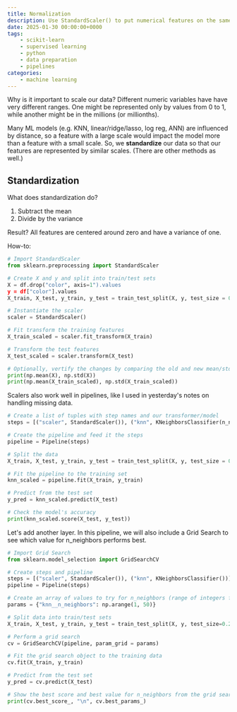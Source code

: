 ```yaml
---
title: Normalization
description: Use StandardScaler() to put numerical features on the same scale for ML
date: 2025-01-30 00:00:00+0000
tags: 
    - scikit-learn
    - supervised learning
    - python
    - data preparation
    - pipelines
categories:
    - machine learning
---
```


Why is it important to scale our data? Different numeric variables have have very different ranges. One might be represented only by values from 0 to 1, while another might be in the millions (or millionths). 

Many ML models (e.g. KNN, linear/ridge/lasso, log reg, ANN) are influenced by distance, so a feature with a large scale would impact the model more than a feature with a small scale. So, we **standardize** our data so that our features are represented by similar scales. (There are other methods as well.)

## Standardization

What does standardization do?
1. Subtract the mean
2. Divide by the variance

Result? All features are centered around zero and have a variance of one. 

How-to: 

```python
# Import StandardScaler
from sklearn.preprocessing import StandardScaler

# Create X and y and split into train/test sets
X = df.drop("color", axis=1").values
y = df["color"].values
X_train, X_test, y_train, y_test = train_test_split(X, y, test_size = 0.2, random_state = 99)

# Instantiate the scaler
scaler = StandardScaler()

# Fit transform the training features
X_train_scaled = scaler.fit_transform(X_train)

# Transform the test features
X_test_scaled = scaler.transform(X_test)

# Optionally, vertify the changes by comparing the old and new mean/std
print(np.mean(X), np.std(X))
print(np.mean(X_train_scaled), np.std(X_train_scaled))
```

Scalers also work well in pipelines, like I used in yesterday's notes on handling missing data. 

```python
# Create a list of tuples with step names and our transformer/model
steps = [("scaler", StandardScaler()), ("knn", KNeighborsClassifier(n_neighbors=6))]

# Create the pipeline and feed it the steps
pipeline = Pipeline(steps)

# Split the data
X_train, X_test, y_train, y_test = train_test_split(X, y, test_size = 0.2, random_state = 99)

# Fit the pipeline to the training set
knn_scaled = pipeline.fit(X_train, y_train)

# Predict from the test set
y_pred = knn_scaled.predict(X_test)

# Check the model's accuracy
print(knn_scaled.score(X_test, y_test))
```

Let's add another layer. In this pipeline, we will also include a Grid Search to see which value for n_neighbors performs best. 

```python
# Import Grid Search
from sklearn.model_selection import GridSearchCV

# Create steps and pipeline
steps = [("scaler", StandardScaler()), ("knn", KNeighborsClassifier())] 
pipeline = Pipeline(steps)

# Create an array of values to try for n_neighbors (range of integers from 1 to 49)
params = {"knn__n_neighbors": np.arange(1, 50)}

# Split data into train/test sets
X_train, X_test, y_train, y_test = train_test_split(X, y, test_size=0.2, random_state=99)

# Perform a grid search
cv = GridSearchCV(pipeline, param_grid = params)

# Fit the grid search object to the training data
cv.fit(X_train, y_train)

# Predict from the test set
y_pred = cv.predict(X_test)

# Show the best score and best value for n_neighbors from the grid search CV
print(cv.best_score_, "\n", cv.best_params_)
```
